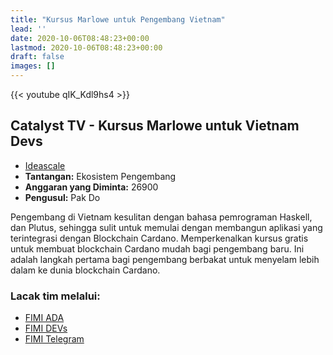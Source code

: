 ```yaml
---
title: "Kursus Marlowe untuk Pengembang Vietnam"
lead: ''
date: 2020-10-06T08:48:23+00:00
lastmod: 2020-10-06T08:48:23+00:00
draft: false
images: []
---
```


{{<  youtube qIK_Kdl9hs4 >}}

## Catalyst TV - Kursus Marlowe untuk Vietnam Devs

- [Ideascale](https://cardano.ideascale.com/c/idea/416191)
- **Tantangan:** Ekosistem Pengembang
- **Anggaran yang Diminta:** 26900
- **Pengusul:** Pak Do

Pengembang di Vietnam kesulitan dengan bahasa pemrograman Haskell, dan Plutus, sehingga sulit untuk memulai dengan membangun aplikasi yang terintegrasi dengan Blockchain Cardano. Memperkenalkan kursus gratis untuk membuat blockchain Cardano mudah bagi pengembang baru. Ini adalah langkah pertama bagi pengembang berbakat untuk menyelam lebih dalam ke dunia blockchain Cardano.

### Lacak tim melalui:

- [FIMI ADA](https://fimi.vn/ada)
- [FIMI DEVs](https://t.me/FimiDev)
- [FIMI Telegram](https://t.me/Fimi_PA)
